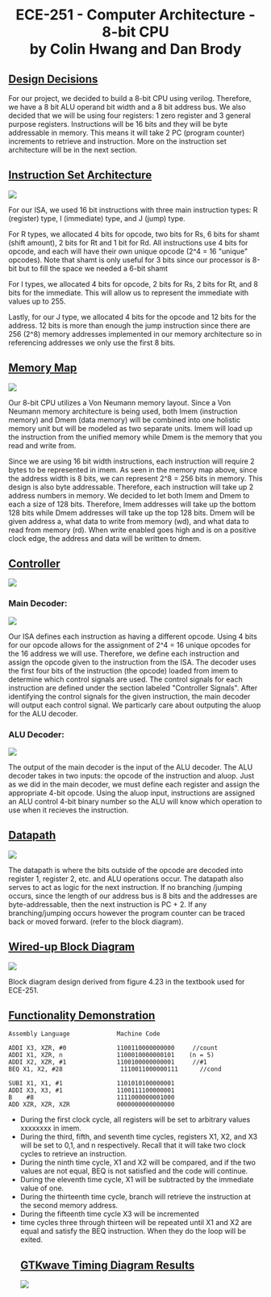 <h1 align="center">ECE-251 - Computer Architecture - 8-bit CPU <br /> by Colin Hwang and Dan Brody <br />





## <u>Design Decisions</u>
<p>
  For our project, we decided to build a 8-bit CPU using verilog. Therefore, we have a 8 bit ALU operand bit width and a 8 bit address bus. We also decided that we will be using four registers: 1 zero register and 3 general purpose registers. Instructions will be 16 bits and they will be byte addressable in memory. This means it will take 2 PC (program counter) increments to retrieve and instruction. More on the instruction set architecture will be in the next section.
  </p>


## <u>Instruction Set Architecture</u>

![](https://github.com/dbrody112/Computer-Architecture-4-bit-CPU/blob/Colin/Images/isa2.png?raw=true)

<p>
  For our ISA, we used 16 bit instructions with three main instruction types: R (register) type, I (immediate) type, and J (jump) type.
</p>
<p>
  For R types, we allocated 4 bits for opcode, two bits for Rs, 6 bits for shamt (shift amount), 2 bits for Rt and 1 bit for Rd. All instructions use 4 bits for opcode, and each will have their own unique opcode (2^4 = 16 "unique" opcodes). Note that shamt is only useful for 3 bits since our processor is 8-bit but to fill the space we needed a 6-bit shamt
</p>
<p>
  For I types, we allocated 4 bits for opcode, 2 bits for Rs, 2 bits for Rt, and 8 bits for the immediate. This will allow us to represent the immediate with values up to 255.
</p>
<p>
   Lastly, for our J type, we allocated 4 bits for the opcode and 12 bits for the address. 12 bits is more than enough the jump instruction since there are 256 (2^8) memory addresses implemented in our memory architecture so in referencing addresses we only use the first 8 bits.
</p>

## <u>Memory Map</u>

![](https://github.com/dbrody112/Computer-Architecture-4-bit-CPU/blob/Colin/Images/memory.png?raw=true)

<p>
  Our 8-bit CPU utilizes a Von Neumann memory layout. Since a Von Neumann memory architecture is being used, both Imem (instruction memory) and Dmem (data memory) will be combined into one holistic memory unit but will be modeled as two separate units. Imem will load up the instruction from the unified memory while Dmem is the memory that you read and write from.
  </p>
  <p>
  Since we are using 16 bit width instructions, each instruction will require 2 bytes to be represented in imem. As seen in the memory map above, since the address width is 8 bits, we can represent 2^8 = 256 bits in memory. This design is also byte addressable. Therefore, each instruction will take up 2 address numbers in memory. We decided to let both Imem and Dmem to each a size of 128 bits. Therefore, Imem addresses will take up the bottom 128 bits while Dmem addresses will take up the top 128 bits. Dmem will be given address a, what data to write from memory (wd), and what data to read from memory (rd). When write enabled goes high and is on a positive clock edge, the address and data will be written to dmem. 

## <u>Controller</u>    
    
    
![](https://github.com/dbrody112/Computer-Architecture-4-bit-CPU/blob/main/Images/control_signals.png?raw=true)
    
    
### Main Decoder:
    
![](https://github.com/dbrody112/Computer-Architecture-4-bit-CPU/blob/Colin/Images/main_dec.png?raw=true)
    
<p>
  Our ISA defines each instruction as having a different opcode. Using 4 bits for our opcode allows for the assignment of 2^4 = 16 unique opcodes for the 16 address we will use. Therefore, we define each instruction and assign the opcode given to the instruction from the ISA. The decoder uses the first four bits of the instruction (the opcode) loaded from imem to determine which control signals are used. The control signals for each instruction are defined under the section labeled "Controller Signals". After identifying the control signals for the given instruction, the main decoder will output each control signal. We particarly care about outputing the aluop for the ALU decoder.
  
</p>

### ALU Decoder:

  ![](https://github.com/dbrody112/Computer-Architecture-4-bit-CPU/blob/main/Images/ALU_deco.png?raw=true)
<p>
  The output of the main decoder is the input of the ALU decoder. The ALU decoder takes in two inputs: the opcode of the instruction and aluop. Just as we did in the main decoder, we must define each register and assign the appropriate 4-bit opcode. Using the aluop input, instructions are assigned an ALU control 4-bit binary number so the ALU will know which operation to use when it recieves the instruction. 
</p>

## <u>Datapath</u>

![](https://github.com/dbrody112/Computer-Architecture-4-bit-CPU/blob/main/Images/datapath.png?raw=true)
  
 The datapath is where the bits outside of the opcode are decoded into register 1, register 2, etc. and ALU operations occur. The datapath also serves to act as logic for the next instruction. If no branching /jumping occurs, since the length of our address bus is 8 bits and the addresses are byte-addressable, then the next instruction is PC + 2. If any branching/jumping occurs however the program counter can be traced back or moved forward. (refer to the block diagram).


  
## <u>Wired-up Block Diagram</u>

![](https://github.com/dbrody112/Computer-Architecture-4-bit-CPU/blob/main/Images/blockdiagram.png?raw=true)

  <p>
    Block diagram design derived from figure 4.23 in the textbook used for ECE-251.
  </p>


## <u>Functionality Demonstration</u>
  
```
Assembly Language             Machine Code
  
ADDI X3, XZR, #0              1100110000000000     //count
ADDI X1, XZR, n               1100010000000101    (n = 5)
ADDI X2, XZR, #1              1100100000000001     //#1
BEQ X1, X2, #28                1110011000000111      //cond

SUBI X1, X1, #1               1101010100000001     
ADDI X3, X3, #1               1100111100000001
B    #8                       1111000000001000
ADD XZR, XZR, XZR             0000000000000000
```
<p>
  <ul>
    <li>During the first clock cycle, all registers will be set to arbitrary values xxxxxxxx in imem.
      <li> During the third, fifth, and seventh time cycles, registers X1, X2, and X3 will be set to 0,1, and n respectively. Recall that it will take two clock cycles to retrieve an instruction.
    <li> During the ninth time cycle, X1 and X2 will be compared, and if the two values are not equal, BEQ is not satisfied and the code will continue.
    <li> During the eleventh time cycle, X1 will be subtracted by the immediate value of one.
    <li> During the thirteenth time cycle, branch will retrieve the instruction at the second memory address.
    <li> During the fifteenth time cycle X3 will be incremented
    <li> time cycles three through thirteen will be repeated until X1 and X2 are equal and satisfy the BEQ instruction.
      When they do the loop will be exited.
  </p>
  
  
## <u>GTKwave Timing Diagram Results</u> 

![](https://github.com/dbrody112/Computer-Architecture-4-bit-CPU/blob/main/Images/gtkwave.png?raw=true)








### 

